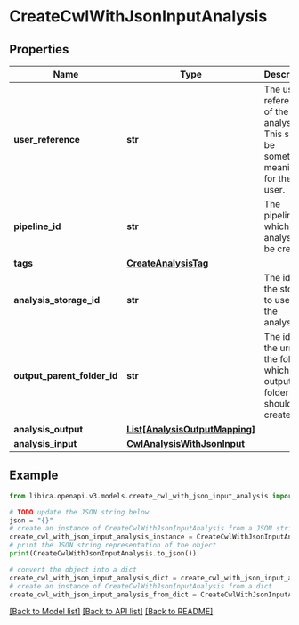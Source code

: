 # CreateCwlWithJsonInputAnalysis


## Properties

Name | Type | Description | Notes
------------ | ------------- | ------------- | -------------
**user_reference** | **str** | The user-reference of the analysis. This should be something meaningful for the user. | 
**pipeline_id** | **str** | The pipeline for which an analysis will be created. | 
**tags** | [**CreateAnalysisTag**](CreateAnalysisTag.md) |  | [optional] 
**analysis_storage_id** | **str** | The id of the storage to use for the analysis. | [optional] 
**output_parent_folder_id** | **str** | The id or the urn of the folder in which the output folder should be created. | [optional] 
**analysis_output** | [**List[AnalysisOutputMapping]**](AnalysisOutputMapping.md) |  | [optional] 
**analysis_input** | [**CwlAnalysisWithJsonInput**](CwlAnalysisWithJsonInput.md) |  | 

## Example

```python
from libica.openapi.v3.models.create_cwl_with_json_input_analysis import CreateCwlWithJsonInputAnalysis

# TODO update the JSON string below
json = "{}"
# create an instance of CreateCwlWithJsonInputAnalysis from a JSON string
create_cwl_with_json_input_analysis_instance = CreateCwlWithJsonInputAnalysis.from_json(json)
# print the JSON string representation of the object
print(CreateCwlWithJsonInputAnalysis.to_json())

# convert the object into a dict
create_cwl_with_json_input_analysis_dict = create_cwl_with_json_input_analysis_instance.to_dict()
# create an instance of CreateCwlWithJsonInputAnalysis from a dict
create_cwl_with_json_input_analysis_from_dict = CreateCwlWithJsonInputAnalysis.from_dict(create_cwl_with_json_input_analysis_dict)
```
[[Back to Model list]](../README.md#documentation-for-models) [[Back to API list]](../README.md#documentation-for-api-endpoints) [[Back to README]](../README.md)


